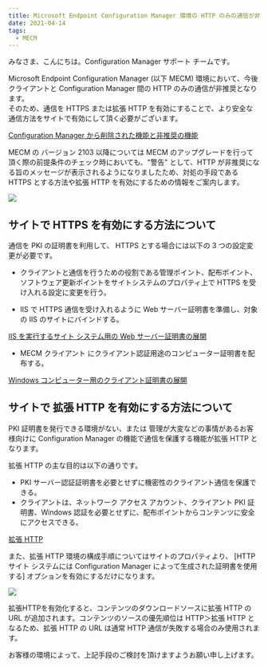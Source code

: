 ```yaml
---
title: Microsoft Endpoint Configuration Manager 環境の HTTP のみの通信が非推奨となります
date: 2021-04-14
tags:
  - MECM
---
```


みなさま、こんにちは。Configuration Manager サポート チームです。

Microsoft Endpoint Configuration Manager (以下 MECM) 環境において、今後クライアントと Configuration Manager 間の HTTP のみの通信が非推奨となります。  
そのため、通信を HTTPS または拡張 HTTP を有効にすることで、より安全な通信方法をサイトで有効にして頂く必要がございます。

[Configuration Manager から削除された機能と非推奨の機能](https://docs.microsoft.com/ja-jp/mem/configmgr/core/plan-design/changes/deprecated/removed-and-deprecated-cmfeatures)

MECM の バージョン 2103 以降については MECM のアップグレードを行って頂く際の前提条件のチェック時においても、"警告" として、HTTP が非推奨になる旨のメッセージが表示されるようになりましたため、対処の手段である HTTPS とする方法や拡張 HTTP を有効にするための情報をご案内します。

![](./20210414_01/1.png)

## サイトで HTTPS を有効にする方法について

通信を PKI の証明書を利用して、 HTTPS とする場合には以下の 3 つの設定変更が必要です。

- クライアントと通信を行うための役割である管理ポイント、配布ポイント、ソフトウェア更新ポイントをサイトシステムのプロパティ上で HTTPS を受け入れる設定に変更を行う。

- IIS で HTTPS 通信を受け入れるように Web サーバー証明書を準備し、対象の IIS のサイトにバインドする。

[IIS を実行するサイト システム用の Web サーバー証明書の展開](https://docs.microsoft.com/ja-jp/mem/configmgr/core/plan-design/network/example-deployment-of-pki-certificates#deploy-the-web-server-certificate-for-site-systems-that-run-iis)

- MECM クライアント にクライアント認証用途のコンピューター証明書を配布する。

[Windows コンピューター用のクライアント証明書の展開](https://docs.microsoft.com/ja-jp/mem/configmgr/core/plan-design/network/example-deployment-of-pki-certificates#deploy-the-client-certificate-for-windows-computers)

## サイトで 拡張 HTTP を有効にする方法について
PKI 証明書を発行できる環境がない、または 管理が大変などの事情があるお客様向けに Configuration Manager の機能で通信を保護する機能が拡張 HTTP となります。

拡張 HTTP の主な目的は以下の通りです。
- PKI サーバー認証証明書を必要とせずに機密性のクライアント通信を保護できる。
- クライアントは、ネットワーク アクセス アカウント、クライアント PKI 証明書、Windows 認証を必要とせずに、配布ポイントからコンテンツに安全にアクセスできる。

[拡張 HTTP](https://docs.microsoft.com/ja-jp/mem/configmgr/core/plan-design/hierarchy/enhanced-http)

また、拡張 HTTP 環境の構成手順についてはサイトのプロパティより、 [HTTP サイト システムには Configuration Manager によって生成された証明書を使用する] オプションを有効にするだけになります。

![](./20210414_01/2.png)

拡張HTTPを有効化すると、コンテンツのダウンロードソースに拡張 HTTP の URL が追加されます。コンテンツのソースの優先順位は HTTP＞拡張 HTTP となるため、拡張 HTTP の URL は通常 HTTP 通信が失敗する場合のみ使用されます。

お客様の環境によって、上記手段のご検討を頂けますようお願い申し上げます。